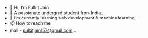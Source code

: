 - 👋 Hi, I’m Pulkit Jain
- 👀 A passionate undergrad student from India...
- 🌱 I’m currently learning web development & machine learning...
...
- 📫 How to reach me
- mail - pulkitjain157@gmail.com...

<!---
PULKITSINGHAI/PULKITSINGHAI is a ✨ special ✨ repository because its `README.md` (this file) appears on your GitHub profile.
You can click the Preview link to take a look at your changes.
--->
